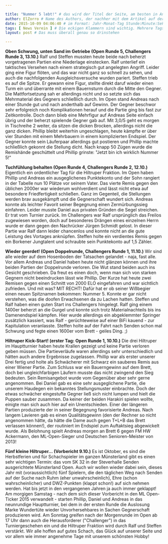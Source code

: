 ```yaml
---

title: "Nummer 5 lebt!" # das wird der Titel der Seite, am besten in Anführungszeichen (z.B. wenn er Sonderzeichen enthält)
author: ElZorro # Name des Authors, der nachher mit dem Artikel auf der Seite angezeigt wird; das ist unabhängig vom github-Benutzernamen
date: 2015-10-09 04:06:40 # im Format: Jahr-Monat-Tag Stunde:Minute:Sekunde, die Uhrzeit ist optional
tags: [ News Verein ] # Die eckigen Klammern sind wichtig. Mehrere Tags werden durch Kommas separiert
layout: post # Das muss überall genau so drinstehen

---
```

**Oben Schwung, unten Sand im Getriebe (Open Runde 5, Challengers Runde 3, 13.10.)**
Ralf und Steffen mussten heute beide nach beherzt vorgetragenen Partien eine Niederlage einstecken. Ralf unterlief ein taktisches Versehen nach einem strategisch gut angelegten Angriff. Leider ging eine Figur flöten, und das war nicht ganz so schnell zu sehen, und auch die nachfolgenden Ausgleichsversuche wurden pariert. Steffen trieb es auf die Spitze. Er gewann eine Figur, stellte direkt daruf wieder einen Turm ein und überrante mit einem Bauernsturm durch die Mitte den Gegner. Die Mattfortsetzung sah er allerdings nicht und so setzte sich das Mehrmaterial des Gegners schließlich durch.
Im Open stand Andreas nach einer Stunde gut und nach anderthalb auf Gewinn. Der Gegner beschwor sehr erfolgreich noch Komplikationen herauf und die Partie ging bis fast zur Zeitkontrolle. Doch dann blieb eine Mehrfigur auf Andreas Seite einfach übrig und der beherzt spielende Gegner gab auf. Mit 3,0/5 geht es morgen in Tischreihe 2 weiter, da sitzen die dicken Brocken, allerdings nicht die ganz dicken. Phillip bleibt weiterhin ungeschlagen, heute kämpfte er über vier Stunden mit einem Mehrbauern in einem komplizierten Endspiel. Der Gegner konnte sein Läuferpaar allerdings gut postieren und Phillip machte schließlich gekonnt die Stellung dicht. Nach knapp 50 Zügen wurde die Remishände geschüttelt und Phillip grinste: "Jetzt bin ich wirklich Nummer 5!"
<!-- continue -->

**Tuchfühlung behalten (Open Runde 4, Challengers Runde 2, 12.10.)**
Eigentlich ein ordentlicher Tag für die Hiltruper Fraktion. Im Open haben Phillip und Andreas ein ausgeglichenes Punktekonto und der Sohn rangiert in der Tabelle nun 10 Plätze vor seinem Vater. Das vierte Remis gegen den üblichen 2000er war wiederum wohlverdient und lässt nicht etwa auf besondere Friedfertigkeit schließen. Ganz im Gegenteil, die Stellungen werden brav ausgekämpft und die Gegnerschaft wundert sich. Andreas konnte als leichter Favorit seiner Begegnung einen Zermürbungssieg einfahren. Leider musste Daniel aus privaten Gründen die Segel streichen. Er trat vom Turnier zurück.
Im Challengers war Ralf ursprünglich das Freilos zugewiesen worden, doch auf besonderes Drängen eines einzelnen Herrn wurde er dann gegen den Nachrücker Jürgen Schmidt gelost. In dieser Partie war Ralf dann leider chancenlos und konnte nicht an die gute Leistung des Vortages anknüpfen. Steffen holte ein verdientes Remis gegen ein Borkener Jungtalent und schraubte sein Punktekonto auf 1,5 Zähler.


**Wieder geerdet! (Open Doppelrunde, Challengers Runde 1, 11.10.)**
Wir sind alle wieder auf dem Hosenboden der Tatsachen gelandet - naja, fast alle. Vor allem Andreas und Daniel haben heute nicht glänzen können und ihre beiden Partien der Doppelrunde verloren. Die Wut stand beiden auch ins Gesicht geschrieben. Da freut es einen doch, wenn man sich von starken Gegnern nicht beeindrucken lässt wie Phillip. Der Kurze hat heute zwei Remisen gegen einen Schnitt von 2000 ELO eingefahren und war sichtlich zufrieden. Und mit was? MIT RECHT! Dafür hat er ob seiner Wißbegier einen neuen Spitznamen bekommen: Nummer 5. Konnte er gar nicht verstehen, was die doofen Erwachsenen da zu Lachen hatten.
Steffen und Ralf haben einen guten Start ins Challengers hingelegt. Ralf ging einem 1400er beherzt an die Gurgel und konnte sich trotz Materialnachteils bis ins Damenendspiel kämpfen. Hier wurde allerdings ein abgeklemmter Springer zusätzlich kassiert, was Ralf - gerüchteweise auf einer BiFi kauend - zur Kapitulation veranlasste. Steffen holte auf der Fahrt nach Senden schon mal Schwung und fegte einen 1600er vom Brett - geiles Ding. ;)


**Hiltruper Kick-Start! (erster Tag: Open Runde 1, 10.10.)**
Die drei Hiltruper im Hauptturnier haben heute Krallen gezeigt und keine Partie verloren geben müssen. Die Partieverläufe waren allerdings sehr unterschiedlich und hätten auch andere Ergebnisse zugelassen. Phillip war als erster unserer Drei fertig und holte als Schwächerer mit Schwarz ein sauberes Remis aus einer Wiener Partie. Zum Schluss war ein Bauerngewinn auf dem Brett, doch bei ungleichfarbigen Läufern musste das nicht zwingend den Sieg bedeuten. Sein Remisangebot wurde vom Gegenüber aber sehr gerne angenommen.
Bei Daniel gab es eine sehr ausgeglichene Partie, die unserem Haudegen ein bekanntes Stellungsmuster einbrachte. Doch der etwas schwächer eingestufte Gegner ließ sich nicht lumpen und hielt die Puppen sauber zusammen. Da keiner der beiden Harakiri spielen wollte, einigte man sich auch hier auf ein Unentschieden.
Einer der längeren Partien produzierte der in seiner Begegnung favorisierte Andreas. Nach langem Lavieren gab es einen Qualitätsgewinn (den der Rechner so nicht angenommen hätte, da hätte die Dame auch gegen T+L+B das Brett verlassen können!), der routiniert im Endspiel zum Auftaktsieg abgewickelt wurde. Als Belohnung spielt Andreas morgen an Brett 6 gegen FM HW Ackermann, den ML-Open-Sieger und Deutschen Senioren-Meister von 2013!


**Fünf kleine Hiltruper... (Vorbericht 9.10.)**
Es ist Oktober, es sind die Herbstferien und für Schachspieler im ganzen Münsterland gibt es einen sehr wichtigen Termin: das vom SK 32 in der Steverhalle Senden ausgerichtete Münsterland Open. Auch wir wollen wieder dabei sein, dieses Jahr mit (voraussichtlich) fünf Spielern, die den täglichen Weg nach Senden auf der Suche nach Ruhm (eher unwahrscheinlich), Ehre (schon wahrscheinlicher) und DWZ-Punkten (klappt schon!) auf sich nehmen werden. Hat bis jetzt in den vergangenen Jahren ja auch immer geklappt! Am morgigen Samstag - nach dem sich dieser Vorbericht in den ML Open-Ticker 2015 verwandelt - starten Phillip, Daniel und Andreas in das neunrundige Hauptturnier, bei dem in der ersten Runde die Auslosung Marke Wundertüte wieder Unvorhersehbares in Sachen Gegnerschaft produzieren wird. Am Sonntag greifen nach der Morgenrunde im Open ab 17 Uhr dann auch die Herausforderer ("Challenger") in das Turniergeschehen ein und die Hiltruper Fraktion wird durch Ralf und Steffen verstärkt. Wir alle hoffen auf gutes Schach, das Glück auf unserer Seite und vor allem wie immer angenehme Tage mit unserem schönsten Hobby!
